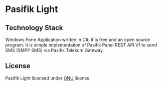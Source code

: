 # Pasifik Light
## Technology Stack
Windows Form Application written in C#, it is free and an open source program. 
It is simple implementation of Pasifik Panel REST API V1 to send SMS (SMPP SMS) via Pasifik Telekom Gateway.
## License
Pasifik Light licensed under [GNU](http://www.gnu.org/licenses/gpl-3.0.en.html) license.
